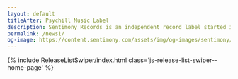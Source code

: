 ```yaml
---
layout: default
titleAfter: Psychill Music Label
description: Sentimony Records is an independent record label started in Ukraine during the autumn 2006 by Irukanji with the main goal to contribute the growth of the psychedelic chillout scene.
permalink: /news1/
og-image: https://content.sentimony.com/assets/img/og-images/sentimony/home.jpg
---
```


<hero></hero>
<about></about>
{% include ReleaseListSwiper/index.html class='js-release-list-swiper--home-page' %}
